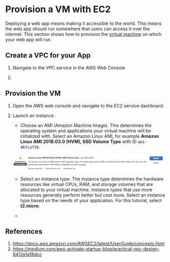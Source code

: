 # Provision a VM with EC2

Deploying a web app means making it accessible to the world. This means the web app should run somewhere that users can access it over the internet. This section shows how to provision the [virtual machine](../chapter-1/the-cloud.md) on which your web app will run.

## Create a VPC for your App

1. Navigate to the VPC service in the AWS Web Console.

2. 

## Provision the VM

1. Open the AWS web console and navigate to the EC2 service dashboard.

2. Launch an instance.
    
    * Choose an AMI (Amazon Machine Image). This determines the operating system and applications your virtual machine will be initialized with. Select an Amazon Linux AMI, for example **Amazon Linux AMI 2018.03.0 (HVM), SSD Volume Type** with ID `ami-467ca739`.

    ![AMI image](../assets/ami.png)
    
    * Select an instance type. The instance type determines the hardware resources like virtual CPUs, RAM, and storage volumes that are allocated to your virtual machine. Instance types that use more resources generally perform better but cost more. Select an instance type based on the needs of your application. For this tutorial, select **t2.micro**.

    * 

## References

1. https://docs.aws.amazon.com/AWSEC2/latest/UserGuide/concepts.html
2. https://medium.com/aws-activate-startup-blog/practical-vpc-design-8412e1a18dcc